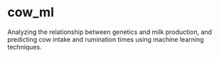 # cow_ml

Analyzing the relationship between genetics and milk production, and predicting cow intake and rumination times using machine learning techniques.